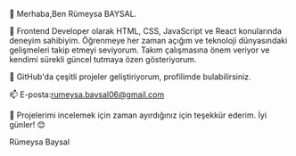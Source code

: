 👋 Merhaba,Ben Rümeysa BAYSAL.

🧕 Frontend Developer olarak HTML, CSS, JavaScript ve React konularında deneyim sahibiyim. Öğrenmeye her zaman açığım ve teknoloji dünyasındaki gelişmeleri takip etmeyi seviyorum. Takım çalışmasına önem veriyor ve kendimi sürekli güncel tutmaya özen gösteriyorum.
   
📂 GitHub'da çeşitli projeler geliştiriyorum, profilimde bulabilirsiniz.

📫 E-posta:rumeysa.baysal06@gmail.com
   
🙏 Projelerimi incelemek için zaman ayırdığınız için teşekkür ederim. İyi günler! 😊

Rümeysa Baysal
